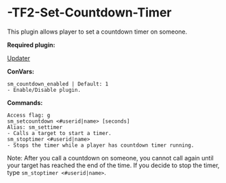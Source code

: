 # -TF2-Set-Countdown-Timer
This plugin allows player to set a countdown timer on someone.

**Required plugin:**

[Updater](https://forums.alliedmods.net/showthread.php?t=169095)


**ConVars:**
```
sm_countdown_enabled | Default: 1
- Enable/Disable plugin.
```

**Commands:**
```
Access flag: g
sm_setcountdown <#userid|name> [seconds]
Alias: sm_settimer
- Calls a target to start a timer.
sm_stoptimer <#userid|name>
- Stops the timer while a player has countdown timer running.
```
Note: After you call a countdown on someone, you cannot call again until your target has reached the end of the time. If you decide to stop the timer, type `sm_stoptimer <#userid|name>`.
